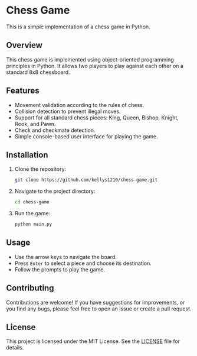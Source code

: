 # Chess Game

This is a simple implementation of a chess game in Python.

## Overview

This chess game is implemented using object-oriented programming principles in Python. It allows two players to play against each other on a standard 8x8 chessboard.

## Features

- Movement validation according to the rules of chess.
- Collision detection to prevent illegal moves.
- Support for all standard chess pieces: King, Queen, Bishop, Knight, Rook, and Pawn.
- Check and checkmate detection.
- Simple console-based user interface for playing the game.

## Installation

1. Clone the repository:

    ```bash
    git clone https://github.com/kellys1210/chess-game.git
    ```

2. Navigate to the project directory:

    ```bash
    cd chess-game
    ```

3. Run the game:

    ```bash
    python main.py
    ```

## Usage

- Use the arrow keys to navigate the board.
- Press `Enter` to select a piece and choose its destination.
- Follow the prompts to play the game.

## Contributing

Contributions are welcome! If you have suggestions for improvements, or you find any bugs, please feel free to open an issue or create a pull request.

## License

This project is licensed under the MIT License. See the [LICENSE](LICENSE) file for details.
